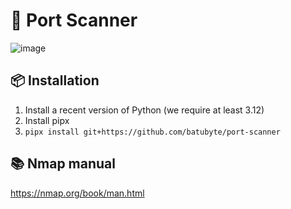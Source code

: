 # 🛜 Port Scanner
![image](https://github.com/user-attachments/assets/31e01990-7348-4016-bd61-97a737fc0941)

## 📦 Installation
1. Install a recent version of Python (we require at least 3.12)
2. Install pipx
3. ``pipx install git+https://github.com/batubyte/port-scanner``

## 📚 Nmap manual
https://nmap.org/book/man.html

